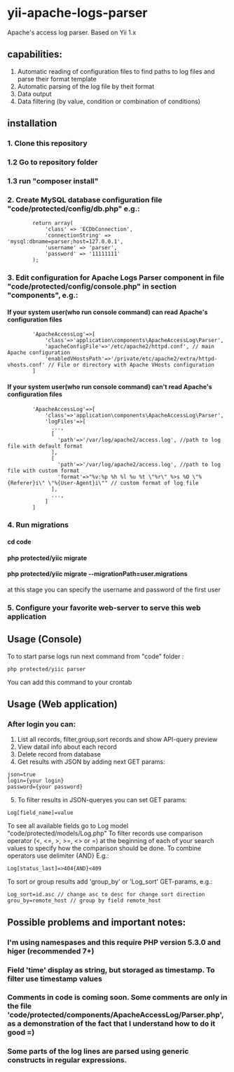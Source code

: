 # yii-apache-logs-parser
Apache's access log parser. Based on Yii 1.x

## capabilities:
1. Automatic reading of configuration files to find paths to log files and parse their format template
2. Automatic parsing of the log file by theit format
3. Data output
4. Data filtering (by value, condition or combination of conditions)

## installation
### 1. Clone this repository
### 1.2 Go to repository folder
### 1.3 run "composer install"
### 2. Create MySQL database configuration file "code/protected/config/db.php" e.g.:
```
        return array(
            'class' => 'ECDbConnection',
            'connectionString' => 'mysql:dbname=parser;host=127.0.0.1',
            'username' => 'parser',
            'password' => '11111111'
        );
```
### 3. Edit configuration for Apache Logs Parser component in file "code/protected/config/console.php" in section "components", e.g.:
#### If your system user(who run console command) can read Apache's configuration files
```
        'ApacheAccessLog'=>[
            'class'=>'application\components\ApacheAccessLog\Parser',
            'apacheConfigFile'=>'/etc/apache2/httpd.conf', // main Apache configuration
            'enabledVHostsPath'=>'/private/etc/apache2/extra/httpd-vhosts.conf' // File or directory with Apache VHosts configuration
        ]
```
#### If your system user(who run console command) can't read Apache's configuration files
```
        'ApacheAccessLog'=>[
            'class'=>'application\components\ApacheAccessLog\Parser',
            'logFiles'=>[
              ...,
              [
                'path'=>'/var/log/apache2/access.log', //path to log file with default format
              ],
              [
                'path'=>'/var/log/apache2/access.log', //path to log file with custom format
                'format'=>"%v:%p %h %l %u %t \"%r\" %>s %O \"%{Referer}i\" \"%{User-Agent}i\"" // custom format of log file
              ],
              ...,
            ]
        ]
```
### 4. Run migrations
#### cd code
#### php protected/yiic migrate
#### php protected/yiic migrate --migrationPath=user.migrations 
at this stage you can specify the username and password of the first user
### 5. Configure your favorite web-server to serve this web application
## Usage (Console)
To to start parse logs run next command from "code" folder : 
```
php protected/yiic parser
```
You can add this command to your crontab
## Usage (Web application)
### After login you can:
1. List all records, filter,group,sort records and show API-query preview
2. View datail info about each record
3. Delete record from database
4. Get results with JSON by adding next GET params:
```
json=true
login={your login}
password={your password}
```
5. To filter results in JSON-queryes you can set GET params:
```
Log[field_name]=value
```
To see all available fields go to Log model "code/protected/models/Log.php"
To filter records use comparison operator (<, <=, >, >=, <> or =) at the beginning of each of your search values to specify how the comparison should be done. To combine operators use delimiter {AND}
E.g.:
```
Log[status_last]=>404{AND}<409
```
To sort or group results add 'group_by' or 'Log_sort' GET-params, e.g.:
```
Log_sort=id.asc // change asc to desc for change sort direction
grou_by=remote_host // group by field remote_host
```
## Possible problems and important notes:
### I'm using namespases and this require PHP version 5.3.0 and higer (recommended 7+)
### Field 'time' display as string, but storaged as timestamp. To filter use timestamp values
### Comments in code is coming soon. Some comments are only in the file 'code/protected/components/ApacheAccessLog/Parser.php', as a demonstration of the fact that I understand how to do it good =)
### Some parts of the log lines are parsed using generic constructs in regular expressions.

